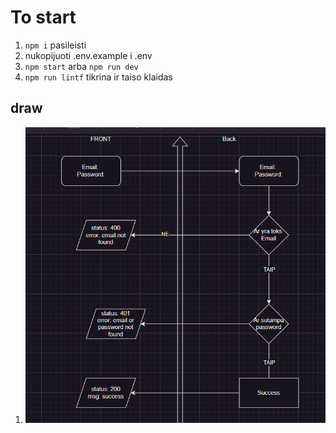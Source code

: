 # To start

1. `npm i` pasileisti
2. nukopijuoti .env.example i .env
3. `npm start` arba `npm run dev`
4. `npm run lintf` tikrina ir taiso klaidas

## draw

1. ![](assets/2024-01-17-15-23-34.png)

